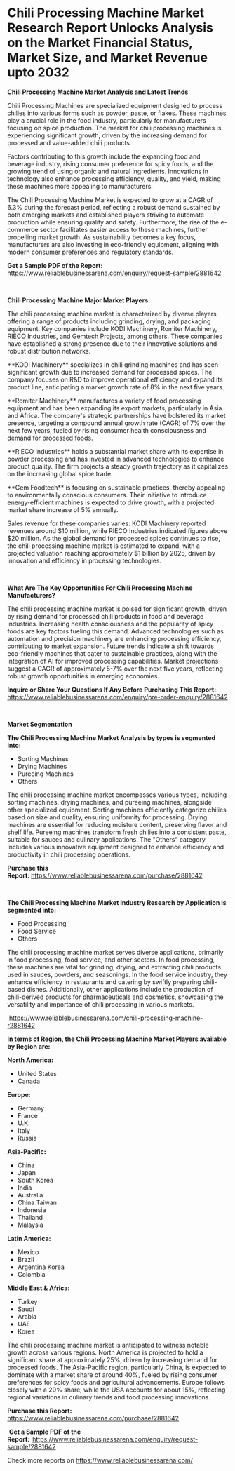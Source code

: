 <p><h1>Chili Processing Machine Market Research Report Unlocks Analysis on the Market Financial Status, Market Size, and Market Revenue upto 2032</h1></p><p><strong>Chili Processing Machine Market Analysis and Latest Trends</strong></p>
<p><p>Chili Processing Machines are specialized equipment designed to process chilies into various forms such as powder, paste, or flakes. These machines play a crucial role in the food industry, particularly for manufacturers focusing on spice production. The market for chili processing machines is experiencing significant growth, driven by the increasing demand for processed and value-added chili products. </p><p>Factors contributing to this growth include the expanding food and beverage industry, rising consumer preference for spicy foods, and the growing trend of using organic and natural ingredients. Innovations in technology also enhance processing efficiency, quality, and yield, making these machines more appealing to manufacturers. </p><p>The Chili Processing Machine Market is expected to grow at a CAGR of 6.3% during the forecast period, reflecting a robust demand sustained by both emerging markets and established players striving to automate production while ensuring quality and safety. Furthermore, the rise of the e-commerce sector facilitates easier access to these machines, further propelling market growth. As sustainability becomes a key focus, manufacturers are also investing in eco-friendly equipment, aligning with modern consumer preferences and regulatory standards.</p></p>
<p><strong>Get a Sample PDF of the Report:&nbsp;</strong> <a href="https://www.reliablebusinessarena.com/enquiry/request-sample/2881642?utm_campaign=2182&utm_medium=2&utm_source=Github&utm_content=ia&utm_term=12032025&utm_id=chili-processing-machine">https://www.reliablebusinessarena.com/enquiry/request-sample/2881642</a></p>
<p>&nbsp;</p>
<p><strong>Chili Processing Machine Major Market Players</strong></p>
<p><p>The chili processing machine market is characterized by diverse players offering a range of products including grinding, drying, and packaging equipment. Key companies include KODI Machinery, Romiter Machinery, RIECO Industries, and Gemtech Projects, among others. These companies have established a strong presence due to their innovative solutions and robust distribution networks.</p><p>**KODI Machinery** specializes in chili grinding machines and has seen significant growth due to increased demand for processed spices. The company focuses on R&D to improve operational efficiency and expand its product line, anticipating a market growth rate of 8% in the next five years.</p><p>**Romiter Machinery** manufactures a variety of food processing equipment and has been expanding its export markets, particularly in Asia and Africa. The company's strategic partnerships have bolstered its market presence, targeting a compound annual growth rate (CAGR) of 7% over the next few years, fueled by rising consumer health consciousness and demand for processed foods.</p><p>**RIECO Industries** holds a substantial market share with its expertise in powder processing and has invested in advanced technologies to enhance product quality. The firm projects a steady growth trajectory as it capitalizes on the increasing global spice trade.</p><p>**Gem Foodtech** is focusing on sustainable practices, thereby appealing to environmentally conscious consumers. Their initiative to introduce energy-efficient machines is expected to drive growth, with a projected market share increase of 5% annually.</p><p>Sales revenue for these companies varies: KODI Machinery reported revenues around $10 million, while RIECO Industries indicated figures above $20 million. As the global demand for processed spices continues to rise, the chili processing machine market is estimated to expand, with a projected valuation reaching approximately $1 billion by 2025, driven by innovation and efficiency in processing technologies.</p></p>
<p>&nbsp;</p>
<p><strong>What Are The Key Opportunities For Chili Processing Machine Manufacturers?</strong></p>
<p><p>The chili processing machine market is poised for significant growth, driven by rising demand for processed chili products in food and beverage industries. Increasing health consciousness and the popularity of spicy foods are key factors fueling this demand. Advanced technologies such as automation and precision machinery are enhancing processing efficiency, contributing to market expansion. Future trends indicate a shift towards eco-friendly machines that cater to sustainable practices, along with the integration of AI for improved processing capabilities. Market projections suggest a CAGR of approximately 5-7% over the next five years, reflecting robust growth opportunities in emerging economies.</p></p>
<p><strong>Inquire or Share Your Questions If Any Before Purchasing This Report:</strong> <a href="https://www.reliablebusinessarena.com/enquiry/pre-order-enquiry/2881642?utm_campaign=2182&utm_medium=2&utm_source=Github&utm_content=ia&utm_term=12032025&utm_id=chili-processing-machine">https://www.reliablebusinessarena.com/enquiry/pre-order-enquiry/2881642</a></p>
<p>&nbsp;</p>
<p><strong>Market Segmentation</strong></p>
<p><strong>The Chili Processing Machine Market Analysis by types is segmented into:</strong></p>
<p><ul><li>Sorting Machines</li><li>Drying Machines</li><li>Pureeing Machines</li><li>Others</li></ul></p>
<p><p>The chili processing machine market encompasses various types, including sorting machines, drying machines, and pureeing machines, alongside other specialized equipment. Sorting machines efficiently categorize chilies based on size and quality, ensuring uniformity for processing. Drying machines are essential for reducing moisture content, preserving flavor and shelf life. Pureeing machines transform fresh chilies into a consistent paste, suitable for sauces and culinary applications. The "Others" category includes various innovative equipment designed to enhance efficiency and productivity in chili processing operations.</p></p>
<p><strong>Purchase this Report:&nbsp;</strong><a href="https://www.reliablebusinessarena.com/purchase/2881642?utm_campaign=2182&utm_medium=2&utm_source=Github&utm_content=ia&utm_term=12032025&utm_id=chili-processing-machine">https://www.reliablebusinessarena.com/purchase/2881642</a></p>
<p>&nbsp;</p>
<p><strong>The Chili Processing Machine Market Industry Research by Application is segmented into:</strong></p>
<p><ul><li>Food Processing</li><li>Food Service</li><li>Others</li></ul></p>
<p><p>The chili processing machine market serves diverse applications, primarily in food processing, food service, and other sectors. In food processing, these machines are vital for grinding, drying, and extracting chili products used in sauces, powders, and seasonings. In the food service industry, they enhance efficiency in restaurants and catering by swiftly preparing chili-based dishes. Additionally, other applications include the production of chili-derived products for pharmaceuticals and cosmetics, showcasing the versatility and importance of chili processing in various markets.</p></p>
<p><a href="https://www.reliablebusinessarena.com/chili-processing-machine-r2881642?utm_campaign=2182&utm_medium=2&utm_source=Github&utm_content=ia&utm_term=12032025&utm_id=chili-processing-machine">&nbsp;https://www.reliablebusinessarena.com/chili-processing-machine-r2881642</a></p>
<p><strong>In terms of Region, the Chili Processing Machine Market Players available by Region are:</strong></p>
<p>
    <p> <strong> North America: </strong>
        <ul>
            <li>United States</li>
            <li>Canada</li>
        </ul>
        </p> 
    <p> <strong> Europe: </strong>
        <ul>
            <li>Germany</li>
            <li>France</li>
            <li>U.K.</li>
            <li>Italy</li>
            <li>Russia</li>
        </ul>
        </p> 
    <p> <strong> Asia-Pacific: </strong>
        <ul>
            <li>China</li>
            <li>Japan</li>
            <li>South Korea</li>
            <li>India</li>
            <li>Australia</li>
            <li>China Taiwan</li>
            <li>Indonesia</li>
            <li>Thailand</li>
            <li>Malaysia</li>
        </ul>
        </p> 
    <p> <strong> Latin America: </strong>
        <ul>
            <li>Mexico</li>
            <li>Brazil</li>
            <li>Argentina Korea</li>
            <li>Colombia</li>
        </ul>
        </p> 
    <p> <strong> Middle East & Africa: </strong>
        <ul>
            <li>Turkey</li>
            <li>Saudi</li>
            <li>Arabia</li>
            <li>UAE</li>
            <li>Korea</li>
        </ul>
    </p>
    </p>
<p><p>The chili processing machine market is anticipated to witness notable growth across various regions. North America is projected to hold a significant share at approximately 25%, driven by increasing demand for processed foods. The Asia-Pacific region, particularly China, is expected to dominate with a market share of around 40%, fueled by rising consumer preferences for spicy foods and agricultural advancements. Europe follows closely with a 20% share, while the USA accounts for about 15%, reflecting regional variations in culinary trends and food processing innovations.</p></p>
<p><strong>Purchase this Report: </strong><a href="https://www.reliablebusinessarena.com/purchase/2881642?utm_campaign=2182&utm_medium=2&utm_source=Github&utm_content=ia&utm_term=12032025&utm_id=chili-processing-machine">https://www.reliablebusinessarena.com/purchase/2881642</a></p>
<p>&nbsp;<strong>Get a Sample PDF of the Report:&nbsp;&nbsp;</strong><a href="https://www.reliablebusinessarena.com/enquiry/request-sample/2881642?utm_campaign=2182&utm_medium=2&utm_source=Github&utm_content=ia&utm_term=12032025&utm_id=chili-processing-machine">https://www.reliablebusinessarena.com/enquiry/request-sample/2881642</a></p>
<p><strong></strong></p>
<p>Check more reports on <a href="https://www.reliablebusinessarena.com/?utm_campaign=2182&utm_medium=2&utm_source=Github&utm_content=ia&utm_term=12032025&utm_id=chili-processing-machine">https://www.reliablebusinessarena.com/</a></p>